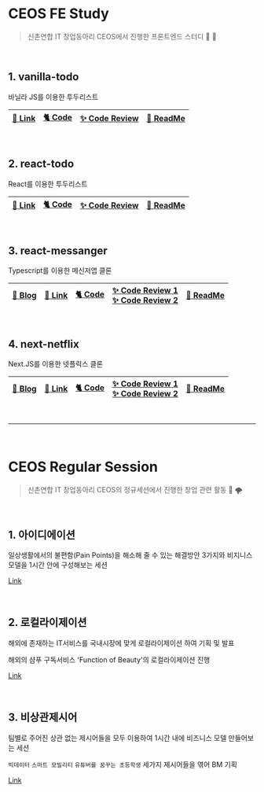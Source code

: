 # CEOS FE Study
> 신촌연합 IT 창업동아리 CEOS에서 진행한 프론트엔드 스터디 💙 📖

<br>

## 1. vanilla-todo
바닐라 JS를 이용한 투두리스트

|[🔗 Link](http://vanilla-todo-16th.vercel.app/)|[🐈 Code](https://github.com/seondal/vanilla-todo-16th)|[✨ Code Review](https://github.com/CEOS-Developers/vanilla-todo-16th/pull/2)|[📜 ReadMe](https://suave-lilac-075.notion.site/vanilla-todo-7f72d5b5261e499cac7569b8dce99629)|
|-|-|-|-|

<br>

## 2. react-todo
React를 이용한 투두리스트

|[🔗 Link](http://react-todo-16th-87m9.vercel.app/)|[🐈 Code](https://github.com/seondal/react-todo-16th)|[✨ Code Review](https://github.com/CEOS-Developers/react-todo-16th/pull/7)|[📜 ReadMe](https://suave-lilac-075.notion.site/react-todo-7afae220dc7c4a80b887744e9f781601)|
|-|-|-|-|

<br>

## 3. react-messanger
Typescript를 이용한 메신저앱 클론

|[📝 Blog](https://velog.io/@seondal/React-%EC%99%80-Typescript-%EC%9D%B4%EC%9A%A9%ED%95%98%EC%97%AC-%EC%B9%B4%EC%B9%B4%EC%98%A4%ED%86%A1-%ED%81%B4%EB%A1%A0%EC%BD%94%EB%94%A9)|[🔗 Link](https://react-messanger-16th-ebon.vercel.app/)|[🐈 Code](https://github.com/seondal/react-messanger-16th)|[✨ Code Review 1](https://github.com/CEOS-Developers/react-messenger-16th/pull/11)<br>[✨ Code Review 2](https://github.com/CEOS-Developers/react-messenger-16th/pull/20)|[📜 ReadMe](https://suave-lilac-075.notion.site/react-messanger-74ad0471b9784241be887965b75c2c8c)|
|-|-|-|-|-|



<br>

## 4. next-netflix
Next.JS를 이용한 넷플릭스 클론

|[📝 Blog](https://velog.io/@seondal/Next.js-%EB%A1%9C-%EB%84%B7%ED%94%8C%EB%A6%AD%EC%8A%A4-%ED%81%B4%EB%A1%A0%EC%BD%94%EB%94%A9)|[🔗 Link](https://next-netflix-16th-ten.vercel.app)|[🐈 Code](https://github.com/seondal/next-netflix-16th)|[✨ Code Review 1](https://github.com/CEOS-Developers/next-netflix-16th/pull/7)<br>[✨ Code Review 2](https://github.com/CEOS-Developers/next-netflix-16th/pull/14)|[📜 ReadMe](https://suave-lilac-075.notion.site/next-netflix-52371a924d484703a3bab18bd1177d2c)|
|-|-|-|-|-|

<br/>

---

<br/>

# CEOS Regular Session
> 신촌연합 IT 창업동아리 CEOS의 정규세션에서 진행한 창업 관련 활동 💙 🌪

<br/>

## 1. 아이디에이션
일상생활에서의 불편함(Pain Points)을 해소해 줄 수 있는 해결방안 3가지와 비지니스 모델을 1시간 안에 구성해보는 세션

[Link](https://github.com/seondal/ceos/blob/main/ideation.md)

<br/>

## 2. 로컬라이제이션
해외에 존재하는  IT서비스를 국내시장에 맞게 로컬라이제이션 하여 기획 및 발표

해외의 샴푸 구독서비스 'Function of Beauty'의 로컬라이제이션 진행

[Link](https://github.com/seondal/ceos/blob/main/localization.md)

<br/>

## 3. 비상관제시어
팀별로 주어진 상관 없는 제시어들을 모두 이용하여 1시간 내에 비즈니스 모델 만들어보는 세션

 `빅데이터` `스마트 모빌리티` `유튜버를 꿈꾸는 초등학생` 세가지 제시어들을 엮어 BM 기획

[Link](https://github.com/seondal/ceos/blob/main/brainstorming.md)

